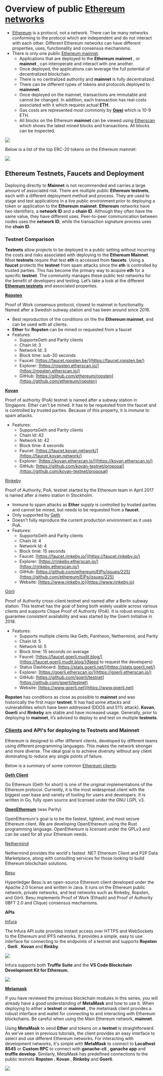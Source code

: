 # Overview of public [Ethereum networks](https://ethereum.org/en/developers/docs/networks/)

  - [Ethereum](https://ethereum.org/en/whitepaper/) is a protocol, not a network. There can be many networks conforming to the protocol which are independent and do not interact with each other. Different Ethereum networks can have different properties, uses, functionality and consensus mechanisms.
  - There is only one public [Ethereum mainnet](https://ethereum.org/en/glossary/#mainnet).
    - Applications that are deployed to the **Ethereum mainnet** , or **mainnet** , can interoperate and interact with one another.
    - Once deployed, the applications can leverage the full potential of decentralized blockchain.
    - There is no centralized authority and **mainnet** is fully decentralized.
    - There can be different types of tokens and protocols deployed to **mainnnet**.
    - Once deployed on the mainnet, transactions are immutable and cannot be changed. In addition, each transaction has real costs associated with it which requires actual **ETH**.
    - Gas costs are represented most commonly by [**Gwei**](https://academy.binance.com/en/glossary/gwei) which is 10-9 ETH.
    - All blocks on the Ethereum **mainnet** can be viewed using [Etherscan](https://etherscan.io/) which shows the latest mined blocks and transactions. All blocks can be inspected.

![](./Images/Etherscan_Image_1.png)

Below is a list of the top ERC-20 tokens on the Ethereum mainnet:

![](./Images/Etherscan_Image_2.png)


## Ethereum Testnets, Faucets and Deployment

Deploying directly to **Mainnet** is not recommended and carries a large amount of associated risk. There are multiple public **Ethereum** **testnets**, each with a different deployment method and process. They are used to stage and test applications in a live public environment prior to deploying a token or application to the **Ethereum** **mainnet**. **Ethereum** networks have two identifiers, a **network ID** and a **chain ID**. Although they often have the same value, they have different uses. Peer-to-peer communication between nodes uses the **network ID**, while the transaction signature process uses the **chain ID**.


### Testnet Comparison

**Testnets** allow projects to be deployed in a public setting without incurring the costs and risks associated with deploying to the **Ethereum Mainnet**. Most **testnets** require that test **eth** is accessed from **faucets**. Using a **faucet** protects the **testnet** from spam attacks since the **eth** is controlled by trusted parties. This has become the primary way to acquire **eth** for a specific **testnet**. The community manages these public test networks for the benefit of developers and testing. Let’s take a look at the different [**Ethereum testnets**](https://ethereum.stackexchange.com/questions/27048/comparison-of-the-different-testnets) and associated properties.

[**Ropsten**](https://ropsten.etherscan.io/)

Proof of Work consensus protocol, closest to mainnet in functionality. Named after a Swedish subway station and has been around since 2016.

- Best reproduction of the conditions on the the **Ethereum mainnet**, and can be used with all clients.
- **Ether** for **Ropsten** can be mined or requested from a faucet
- Features:
  - SupportsGeth and Parity clients
  - Chain Id: 3
  - Network Id: 3
  - Block time: sub-30 seconds
  - Faucet: [https://faucet.ropsten.be/](https://faucet.ropsten.be/)
  - Explorer: [https://ropsten.etherscan.io/](https://ropsten.etherscan.io/)
  - GitHub: [https://github.com/ethereum/ropsten](https://github.com/ethereum/ropsten)

[**Kovan**](https://kovan-testnet.github.io/website/)

Proof of authority (PoA) testnet is named after a subway station in Singapore. Ether can't be mined. It has to be requested from the faucet and is controlled by trusted parties. Because of this property, it is immune to spam attacks.
- Features:
  - SupportsGeth and Parity clients
  - Chain Id: 42
  - Network Id: 42
  - Block time: 4 seconds
  - Faucet: [https://faucet.kovan.network/](https://faucet.kovan.network/)
  - Explorer: [https://kovan.etherscan.io/](https://kovan.etherscan.io/)
  - GitHub: [https://github.com/kovan-testnet/proposal](https://github.com/kovan-testnet/proposal)

[Rinkeby](https://www.rinkeby.io/)

Proof of Authority, PoA, testnet started by the Ethereum team in April 2017 is named after a metro station in Stockholm.

- Immune to spam attacks as **Ether** supply is controlled by trusted parties and cannot be mined, but needs to be requested from a **faucet**.
- Only supported by [Geth](https://geth.ethereum.org/)
- Doesn't fully reproduce the current production environment as it uses PoA.
- Features:
  - SupportsGeth and Parity clients
  - Chain Id: 4
  - Network Id: 4
  - Block time: 15 seconds
  - Faucet: [https://faucet.rinkeby.io/](https://faucet.rinkeby.io/)
  - Explorer: [https://rinkeby.etherscan.io/](https://rinkeby.etherscan.io/)
  - GitHub: [https://github.com/ethereum/EIPs/issues/225](https://github.com/ethereum/EIPs/issues/225)
  - Website: [https://www.rinkeby.io](https://www.rinkeby.io)
 

[Görli](https://goerli.net/)

Proof of Authority cross-client testnet and named after a Berlin subway station. This testnet has the goal of being both widely usable across various clients and supports Clique Proof of Authority (PoA). It is robust enough to guarantee consistent availability and was started by the Goerli Initiative in 2018.

- Features:
  - Supports multiple clients like Geth, Pantheon, Nethermind, and Parity
  - Chain Id: 5
  - Network Id: 5
  - Block time: 15 seconds on average
  - Faucet: [https://faucet.goerli.mudit.blog/](https://faucet.goerli.mudit.blog/)(Need to request the developers)
  - Status Dashboard: [https://stats.goerli.net/](https://stats.goerli.net/)
  - Explorer: [https://goerli.etherscan.io/](https://goerli.etherscan.io/)
  - GitHub: [https://github.com/goerli/testnet](https://github.com/goerli/testnet)
  - Website: [https://www.goerli.net](https://www.goerli.net)

**Ropsten** has conditions as close as possible to **mainnet** and was historically the first major **testnet**. It has had some attacks and vulnerabilities which have been addressed (DDOS and 51% attack). **Kovan**, **Goerli** and **Rinkeby** are stable and have increased usage. Generally, prior to deploying to **mainnet**, it’s advised to deploy to and test on multiple **testnets**.

### [Clients](https://ethereum.org/en/developers/docs/nodes-and-clients/#clients) and API&#39;s for deploying to **Testnets** and **Mainnet**

Ethereum is designed to offer different clients, developed by different teams using different programming languages. This makes the network stronger and more diverse. The ideal goal is to achieve diversity without any client dominating to reduce any single points of failure.

Below is a summary of some common [Ethereum clients](https://ethereum.org/en/developers/docs/nodes-and-clients/#clients):

[**Geth Client**](https://geth.ethereum.org/)

Go Ethereum (Geth for short) is one of the original implementations of the Ethereum protocol. Currently, it is the most widespread client with the biggest user base and variety of tooling for users and developers. It is written in Go, fully open source and licensed under the GNU LGPL v3.

[**OpenEthereum**](https://github.com/openethereum/openethereum) (was Parity)

OpenEthereum&#39;s goal is to be the fastest, lightest, and most secure Ethereum client. We are developing OpenEthereum using the Rust programming language. OpenEthereum is licensed under the GPLv3 and can be used for all your Ethereum needs.

[Nethermind](https://nethermind.io/)

Nethermind provides the world&#39;s fastest .NET Ethereum Client and P2P Data Marketplace, along with consulting services for those looking to build Ethereum blockchain solutions.

[Besu](https://besu.hyperledger.org/en/stable/)

Hyperledger Besu is an open-source Ethereum client developed under the Apache 2.0 license and written in Java. It runs on the Ethereum public network, private networks, and test networks such as Rinkeby, Ropsten, and Görli. Besu implements Proof of Work (Ethash) and Proof of Authority (IBFT 2.0 and Clique) consensus mechanisms.

**APIs**

[Infura](https://infura.io/)

The Infura API suite provides instant access over HTTPS and WebSockets to the Ethereum and IPFS networks. It provides a simple, easy to use interface for connecting to the endpoints of a testnet and supports **Ropsten** , **Gorli** , **Kovan** and **Rinkby**.

![](./Images/Infura_Image1.png)

Infura supports both **Truffle Suite** and the **VS Code Blockchain Development Kit for Ethereum.**

![](./Images/VSCode_Blockchain_Dev_Kit.png)

[**Metamask**](https://metamask.io/)

If you have reviewed the previous blockchain modules in this series, you will already have a good understanding of **MetaMask** and how to use it. When deploying to either a **testnet** or **mainnet** , the metamask client provides a robust interface and wallet for connecting to and interacting with Ethereum blockchains. Be careful when using the Main Ethereum network, **mainnet**.

Using **MetaMask** to send **Ether** and tokens on a **testnet** is straightforward. As we've seen in previous tutorials, the client provides an easy interface to select and use different Ethereum networks. For interacting with development networks, it's simple with **MetaMask** to connect to **Localhost 8545** or **Custom RPC** to connect with **ganache-cli** , **ganache app** and **truffle develop**. Similarly, MetaMask has predefined connections to the public testnets **Ropsten** , **Kovan** , **Rinkeby** and **Goerli**.

![](./Images/MetaMask_Mainnet1.png)
